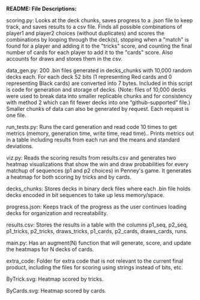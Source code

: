 **README: File Descriptions:**

scoring.py: 
Looks at the deck chunks, saves progress to a .json file to keep track, and saves results to a csv file. Finds all possible combinations of player1 and player2 choices (without duplicates) and scores the combinations by looping through the deck(s), stopping when a "match" is found for a player and adding it to the "tricks" score, and counting the final number of cards for each player to add it to the "cards" score. Also accounts for draws and stores them in the csv.

data_gen.py: 
200 .bin files generated in decks_chunks with 10,000 random decks each. For each deck 52 bits (1 representing Red cards and 0 representing Black cards) are converted into 7 bytes. Included in this script is code for generation and storage of decks. (Note: files of 10,000 decks were used to break data into smaller replicable chunks and for consistency with method 2 which can fit fewer decks into one “github-supported” file.) Smaller chunks of data can also be generated by request. Each request is one file. 

run_tests.py: 
Runs the card generation and read code 10 times to get metrics (memory, generation time, write time, read time).. Prints metrics out in a table including results from each run and the means and standard deviations.

viz.py: 
Reads the scoring results from results.csv and generates two heatmap visualizations that show the win and draw probabilities for every matchup of sequences (p1 and p2 choices) in Penney's game. It generates a heatmap for both scoring by tricks and by cards.

decks_chunks: 
Stores decks in binary deck files where each .bin file holds decks encoded in bit sequences to take up less memory/space.

progress.json: 
Keeps track of the progress as the user continues loading decks for organization and recreatability.

results.csv: 
Stores the results in a table with the columns p1_seq, p2_seq, p1_tricks, p2_tricks, draws_tricks, p1_cards, p2_cards, draws_cards, runs.

main.py: 
Has an augment(N) function that will generate, score, and update the heatmaps for N decks of cards. 

extra_code: 
Folder for extra code that is not relevant to the current final product, including the files for scoring using strings instead of bits, etc.

ByTrick.svg: 
Heatmap scored by tricks. 

ByCards.svg: 
Heatmap scored by cards. 